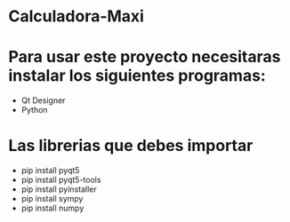 # Calculadora-Maxi

# Para usar este proyecto necesitaras instalar los siguientes programas:
* Qt Designer
* Python
  
# Las librerias que debes importar
* pip install pyqt5
* pip install pyqt5-tools
* pip install pyinstaller
* pip install sympy
* pip install numpy
<!-- pip install math -->
